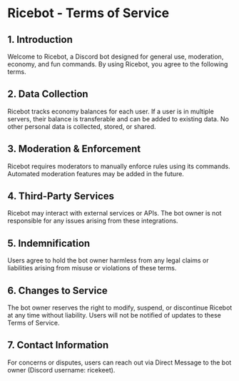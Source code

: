 # Ricebot - Terms of Service
## 1. Introduction
Welcome to Ricebot, a Discord bot designed for general use, moderation, economy, and fun commands. By using Ricebot, you agree to the following terms.
## 2. Data Collection
Ricebot tracks economy balances for each user. If a user is in multiple servers, their balance is transferable and can be added to existing data. No other personal data is collected, stored, or shared.
## 3. Moderation & Enforcement
Ricebot requires moderators to manually enforce rules using its commands. Automated moderation features may be added in the future.
## 4. Third-Party Services
Ricebot may interact with external services or APIs. The bot owner is not responsible for any issues arising from these integrations.
## 5. Indemnification
Users agree to hold the bot owner harmless from any legal claims or liabilities arising from misuse or violations of these terms.
## 6. Changes to Service
The bot owner reserves the right to modify, suspend, or discontinue Ricebot at any time without liability. Users will not be notified of updates to these Terms of Service.
## 7. Contact Information
For concerns or disputes, users can reach out via Direct Message to the bot owner (Discord username: ricekeet).
